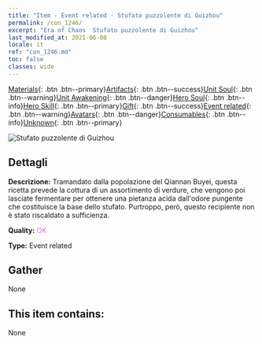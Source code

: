 ```yaml
---
title: "Item - Event related - Stufato puzzolente di Guizhou"
permalink: /con_1246/
excerpt: "Era of Chaos  Stufato puzzolente di Guizhou"
last_modified_at: 2021-06-08
locale: it
ref: "con_1246.md"
toc: false
classes: wide
---
```

 [Materials](/ItemsIT/){: .btn .btn--primary}[Artifacts](/ItemsIT/Artifacts/){: .btn .btn--success}[Unit Soul](/ItemsIT/UnitSoul/){: .btn .btn--warning}[Unit Awakening](/ItemsIT/UnitAwakening/){: .btn .btn--danger}[Hero Soul](/ItemsIT/HeroSoul/){: .btn .btn--info}[Hero Skill](/ItemsIT/HeroSkill/){: .btn .btn--primary}[Gift](/ItemsIT/Gift/){: .btn .btn--success}[Event related](/ItemsIT/Events/){: .btn .btn--warning}[Avatars](/ItemsIT/Avatars/){: .btn .btn--danger}[Consumables](/ItemsIT/Consumables/){: .btn .btn--info}[Unknown](/ItemsIT/Unknown/){: .btn .btn--primary}

 ![Stufato puzzolente di Guizhou](/images/t/i_81532231.png)

## Dettagli
 **Descrizione:** Tramandato dalla popolazione del Qiannan Buyei, questa ricetta prevede la cottura di un assortimento di verdure, che vengono poi lasciate fermentare per ottenere una pietanza acida dall'odore pungente che costituisce la base dello stufato. Purtroppo, però, questo recipiente non è stato riscaldato a sufficienza.

 **Quality:** <span style="color: #DA70D6">OK</span>

 **Type:** Event related

## Gather

  None

## This item contains:

  None

